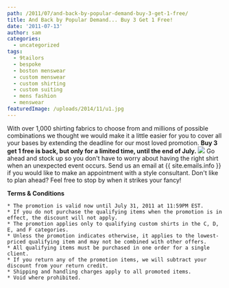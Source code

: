 ```yaml
---
path: /2011/07/and-back-by-popular-demand-buy-3-get-1-free/
title: And Back by Popular Demand... Buy 3 Get 1 Free!
date: '2011-07-13'
author: sam
categories:
  - uncategorized
tags:
  - 9tailors
  - bespoke
  - boston menswear
  - custom menswear
  - custom shirting
  - custom suiting
  - mens fashion
  - menswear
featuredImage: /uploads/2014/11/u1.jpg
---
```

With over 1,000 shirting fabrics to choose from and millions of possible combinations we thought we would make it a little easier for you to cover all your bases by extending the deadline for our most loved promotion. **Buy 3 get 1 free is back, but only for a limited time, until the end of July.** 
[![](http://2.bp.blogspot.com/-Wov6UgUxEVo/Thyg9mIByFI/AAAAAAAAAlU/draUs7WLUt8/s400/bradriley_opencuff.jpg)](http://2.bp.blogspot.com/-Wov6UgUxEVo/Thyg9mIByFI/AAAAAAAAAlU/draUs7WLUt8/s1600/bradriley_opencuff.jpg)
Go ahead and stock up so you don't have to worry about having the right shirt when an unexpected event occurs. Send us an email at {{ site.emails.info }} if you would like to make an appointment with a style consultant. Don't like to plan ahead? Feel free to stop by when it strikes your fancy!

**Terms & Conditions** 

	* The promotion is valid now until July 31, 2011 at 11:59PM EST. 
	* If you do not purchase the qualifying items when the promotion is in effect, the discount will not apply. 
	* The promotion applies only to qualifying custom shirts in the C, D, E, and F categories. 
	* Unless the promotion indicates otherwise, it applies to the lowest-priced qualifying item and may not be combined with other offers. 
	* All qualifying items must be purchased in one order for a single client. 
	* If you return any of the promotion items, we will subtract your discount from your return credit. 
	* Shipping and handling charges apply to all promoted items. 
	* Void where prohibited.